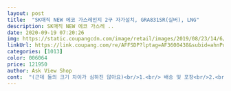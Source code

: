```yaml
---
layout: post 
title:  "SK매직 NEW 에코 가스레인지 2구 자가설치, GRA831SR(실버), LNG" 
description: SK매직 NEW 에코 가스레 ..
date: 2020-09-19 07:20:26 
img: https://static.coupangcdn.com/image/retail/images/2019/08/23/14/6/512bf0fd-5e64-4ca9-a894-368a3bec2fd3.jpg 
linkUrl: https://link.coupang.com/re/AFFSDP?lptag=AF3600438&subid=ahnPublicAsk&pageKey=288727240&itemId=914291476&vendorItemId=5283327111&traceid=V0-113-cc4c248597ddc7a2 
categories: [1013] 
color: 006064 
price: 121950 
author: Ask View Shop 
cont:  "(근데 둘의 크기 차이가 심하진 않아요)<br/>1.<br/> 배송 및 포장<br/>2.<br/> 가격<br/>3.<br/> 성능<br/>4.<br/> 기능 (별 다섯개!!!)<br/>5.<br/> 디자인<br/>6.<br/> 구매추천의사<br/>SK매직이 알아주니 믿고 삽니다!<br/>가성비 갑! 저는 인터넷 며칠동안 첨부터 끝까지 다 뒤졌는데<br/>가스렌지 불 켜기가 편해요.<br/> 불 켜질때까지 레버를 붙잡고<br/>가스렌지 엄청 뒤져봤는데 이런 기능 가진 것들 중에<br/>가스불 활활 잘 되네요<br/>건전지칸 왼쪽뒤에 있어요ㅎ 오른쪽은 연결부에요 쓰던 렌지 호스 위치 확인하세요 호스비용 발생하거든요 전에건 왼쪽이라 호스가 짧아 밸브에서부터 새로 깔았는데 기사님이 여유있게 해 주셨어요 다 새거니까 좋아요31,000원 현금영수증 되네요<br/>결정적인건 블랙 통상판에 삼발이가 얹어 있어서 넘쳐도 청소가 쉽다는거에요(안 넘치는게 짱!! 닦아도 넘친 자국 남을 수 있어요) 불꽃조절 4단도 아주 맘에 들어요 켜진듯 꺼진듯 아주 약한 불이 필요할 때가 있거든요ㅎ<br/>국물 넘쳐도 가스렌지 안으로 흘러들어가지 않게 설계되서<br/>그 외, 전자음으로 여러가지 상황을 알려주는 기능이 있는데<br/>넘 힘드네요.<br/> 그냥 이거 사세요!ㅎㅎ<br/>린나이도 좋다하지만 일본꺼라 건너뛰고<br/>배송 빨랐구요(전남권인데 주문 다음날 바로 옴)<br/>불꽃 걱정은 없을듯싶네요<br/>불이 붙어요<br/>블랙에 메탈의 조화<br/>색도 실버라 은은한 광택나고 예뻐요 삼발이 홈은 맞추면 되는거고, 냄비 옮길때도 어느렌지나 들어 옮기는게 좋구요 끌면 삼발이도 냄비도 벗겨져서 무조건 들어서 이동 3구는 자리가 꽉 찼었는데 2구라 씽크대 앞뒤로 공간이 남아 좋아요 다행이에요<br/>실제로 보는게 더 예뻐요<br/>어제 새벽에 렌지 받고 도시가스에 렌지 교체 접수해서 오늘 연결했어요 주방에서 일할 맛 나겠죠당분간ㅋㅋ<br/>오랫동안 3구짜리 써서 맘에 드는 3구로 찜해뒀었죠 리뷰 읽다가 열오르면 자동꺼짐(예전에 써봤는데 사골 끓이다 식혀서 다시 끓이고ㅋ ) 된다해서 바로 삭제하고 실버 2구로 사게 됐어요<br/>이건 잘 안써요<br/>있어야 하는 형식이 아니라 레버 한번만 돌리면 알아서<br/>잘 받아습니다 생각보다 좋아보이네요 아짓 사용전이라 아파트로 이사가서 쓰려고 주문했는데 건전지도 들어가서<br/>쿠팡이 제일 저렴했어요 127,000원에 구매했어요<br/>포장 가스렌지 손상없이 꼼꼼히 되어 왔어요<br/>항상 깔끔하게 유지할 수 있어요<br/>화구가 작은것 하나, 큰것 하나 있어서 좋아요<br/>" 
---
```

